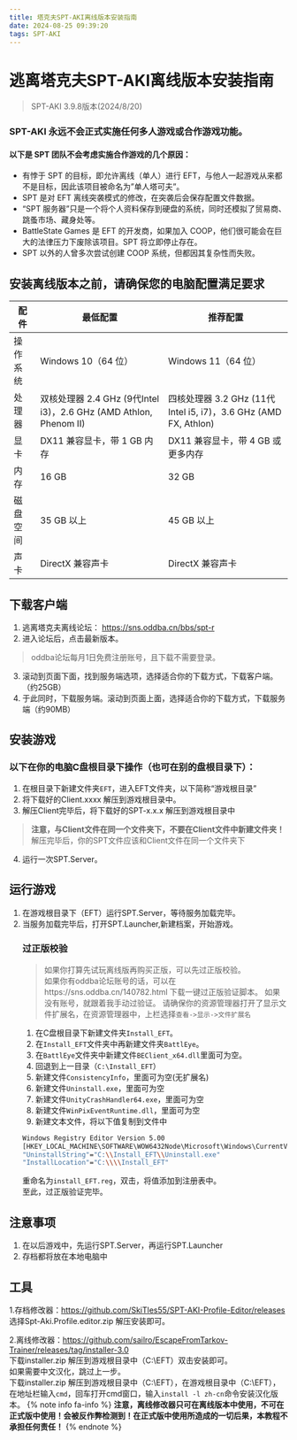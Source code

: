 ```yaml
---
title: 塔克夫SPT-AKI离线版本安装指南
date: 2024-08-25 09:39:20
tags: SPT-AKI
---
```


# 逃离塔克夫SPT-AKI离线版本安装指南

> SPT-AKI 3.9.8版本(2024/8/20)  

### SPT-AKI 永远不会正式实施任何多人游戏或合作游戏功能。

#### 以下是 SPT 团队不会考虑实施合作游戏的几个原因：
- 有悖于 SPT 的目标，即允许离线（单人）进行 EFT，与他人一起游戏从来都不是目标，因此该项目被命名为”单人塔可夫”。
- SPT 是对 EFT 离线突袭模式的修改，在突袭后会保存配置文件数据。
- “SPT 服务器”只是一个将个人资料保存到硬盘的系统，同时还模拟了贸易商、跳蚤市场、藏身处等。
- BattleState Games 是 EFT 的开发商，如果加入 COOP，他们很可能会在巨大的法律压力下废除该项目。SPT 将立即停止存在。
- SPT 以外的人曾多次尝试创建 COOP 系统，但都因其复杂性而失败。
## 安装离线版本之前，请确保您的电脑配置满足要求
|配件|	最低配置|	推荐配置|
|----|---------|-----------|
|操作系统|	Windows 10（64 位）|	Windows 11（64 位）|
|处理器|	双核处理器 2.4 GHz (9代Intel i3)，2.6 GHz (AMD Athlon, Phenom II)|	四核处理器 3.2 GHz (11代Intel i5, i7)，3.6 GHz (AMD FX, Athlon)|
|显卡|	DX11 兼容显卡，带 1 GB 内存	|DX11 兼容显卡，带 4 GB 或更多内存|
|内存|	16 GB	| 32 GB|
|磁盘空间|	35 GB 以上	|45 GB 以上|
|声卡|	DirectX 兼容声卡	|DirectX 兼容声卡|
## 下载客户端
1. 逃离塔克夫离线论坛： https://sns.oddba.cn/bbs/spt-r  
2. 进入论坛后，点击最新版本。
>  oddba论坛每月1日免费注册账号，且下载不需要登录。
3. 滚动到页面下面，找到服务端选项，选择适合你的下载方式，下载客户端。（约25GB）
4. 于此同时，下载服务端。滚动到页面上面，选择适合你的下载方式，下载服务端（约90MB）
## 安装游戏
### 以下在你的电脑C盘根目录下操作（也可在别的盘根目录下）：  
1. 在根目录下新建文件夹`EFT`，进入EFT文件夹，以下简称“游戏根目录”
2. 将下载好的Client.xxxx 解压到游戏根目录中。
3. 解压Client完毕后，将下载好的SPT-x.x.x 解压到游戏根目录中
> **注意，与Client文件在同一个文件夹下，不要在Client文件中新建文件夹！**  
>  解压完毕后，你的SPT文件应该和Client文件在同一个文件夹下
4. 运行一次SPT.Server。

## 运行游戏
1. 在游戏根目录下（EFT）运行SPT.Server，等待服务加载完毕。
2. 当服务加载完毕后，打开SPT.Launcher,新建档案，开始游戏。
    ### 过正版校验 
    >如果你打算先试玩离线版再购买正版，可以先过正版校验。  
    >如果你有oddba论坛账号的话，可以在https://sns.oddba.cn/140782.html 下载一键过正版验证脚本。
    >如果没有账号，就跟着我手动过验证。
    >请确保你的资源管理器打开了显示文件扩展名，在资源管理器中，上栏选择`查看->显示->文件扩展名`
    1. 在C盘根目录下新建文件夹`Install_EFT`。
    2. 在`Install_EFT`文件夹中再新建文件夹`BattlEye`。
    3. 在`BattlEye`文件夹中新建文件`BEClient_x64.dll`里面可为空。
    4. 回退到上一目录（`C:\Install_EFT`）
    5. 新建文件`ConsistencyInfo`，里面可为空(无扩展名)
    6. 新建文件`Uninstall.exe`，里面可为空
    7. 新建文件`UnityCrashHandler64.exe`，里面可为空
    8. 新建文件`WinPixEventRuntime.dll`，里面可为空
    9. 新建文本文件，将以下值复制到文件中
    ``` bash
    Windows Registry Editor Version 5.00
    [HKEY_LOCAL_MACHINE\SOFTWARE\WOW6432Node\Microsoft\Windows\CurrentVersion\Uninstall\EscapeFromTarkov]
    "UninstallString"="C:\\Install_EFT\\Uninstall.exe"
    "InstallLocation"="C:\\\\Install_EFT"
    ```
    重命名为`install_EFT.reg`，双击，将值添加到注册表中。  
    至此，过正版验证完毕。

## 注意事项
1. 在以后游戏中，先运行SPT.Server，再运行SPT.Launcher
2. 存档都将放在本地电脑中

## 工具
1.存档修改器：https://github.com/SkiTles55/SPT-AKI-Profile-Editor/releases  
选择Spt-Aki.Profile.editor.zip 解压安装即可。

2.离线修改器：https://github.com/sailro/EscapeFromTarkov-Trainer/releases/tag/installer-3.0  
下载installer.zip 解压到游戏根目录中（C:\EFT）双击安装即可。  
如果需要中文汉化，跳过上一步。  
下载installer.zip 解压到游戏根目录中（C:\EFT），在游戏根目录中（C:\EFT），在地址栏输入`cmd`，回车打开cmd窗口，输入`install -l zh-cn`命令安装汉化版本。
{% note info fa-info %}
**注意，离线修改器只可在离线版本中使用，不可在正式版中使用！会被反作弊检测到！在正式版中使用所造成的一切后果，本教程不承担任何责任！**
{% endnote %}